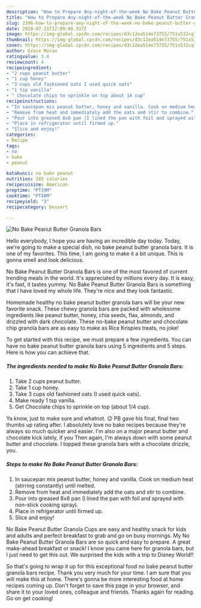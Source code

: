 ```yaml
---
description: "How to Prepare Any-night-of-the-week No Bake Peanut Butter Granola Bars"
title: "How to Prepare Any-night-of-the-week No Bake Peanut Butter Granola Bars"
slug: 2396-how-to-prepare-any-night-of-the-week-no-bake-peanut-butter-granola-bars
date: 2020-07-21T22:09:08.537Z
image: https://img-global.cpcdn.com/recipes/d3c12ea514e73755/751x532cq70/no-bake-peanut-butter-granola-bars-recipe-main-photo.jpg
thumbnail: https://img-global.cpcdn.com/recipes/d3c12ea514e73755/751x532cq70/no-bake-peanut-butter-granola-bars-recipe-main-photo.jpg
cover: https://img-global.cpcdn.com/recipes/d3c12ea514e73755/751x532cq70/no-bake-peanut-butter-granola-bars-recipe-main-photo.jpg
author: Grace Moran
ratingvalue: 3.8
reviewcount: 4
recipeingredient:
- "2 cups peanut butter"
- "1 cup honey"
- "3 cups old fashioned oats I used quick oats"
- "1 tsp vanilla"
- " Chocolate chips to sprinkle on top about 14 cup"
recipeinstructions:
- "In saucepan mix peanut butter, honey and vanilla. Cook on medium heat (stirring constantly) until melted."
- "Remove from heat and immediately add the oats and stir to combine."
- "Pour into greased 8x8 pan (I lined the pan with foil and sprayed with non-stick cooking spray)."
- "Place in refrigerator until firmed up."
- "Slice and enjoy!"
categories:
- Recipe
tags:
- no
- bake
- peanut

katakunci: no bake peanut 
nutrition: 265 calories
recipecuisine: American
preptime: "PT19M"
cooktime: "PT48M"
recipeyield: "3"
recipecategory: Dessert

---
```



![No Bake Peanut Butter Granola Bars](https://img-global.cpcdn.com/recipes/d3c12ea514e73755/751x532cq70/no-bake-peanut-butter-granola-bars-recipe-main-photo.jpg)

Hello everybody, I hope you are having an incredible day today. Today, we're going to make a special dish, no bake peanut butter granola bars. It is one of my favorites. This time, I am going to make it a bit unique. This is gonna smell and look delicious.

No Bake Peanut Butter Granola Bars is one of the most favored of current trending meals in the world. It's appreciated by millions every day. It is easy, it's fast, it tastes yummy. No Bake Peanut Butter Granola Bars is something that I have loved my whole life. They're nice and they look fantastic.

Homemade healthy no bake peanut butter granola bars will be your new favorite snack. These chewy granola bars are packed with wholesome ingredients like peanut butter, honey, chia seeds, flax, almonds, and drizzled with dark chocolate. These no-bake peanut butter and chocolate chip granola bars are as easy to make as Rice Krispies treats, no joke!


To get started with this recipe, we must prepare a few ingredients. You can have no bake peanut butter granola bars using 5 ingredients and 5 steps. Here is how you can achieve that.

<!--inarticleads1-->

##### The ingredients needed to make No Bake Peanut Butter Granola Bars:

1. Take 2 cups peanut butter.
1. Take 1 cup honey.
1. Take 3 cups old fashioned oats (I used quick oats).
1. Make ready 1 tsp vanilla.
1. Get  Chocolate chips to sprinkle on top (about 1/4 cup).


Ya know, just to make sure and whatnot. 😉 PB gave his final, final two thumbs up rating after. I absolutely love no bake recipes because they&#39;re always so much quicker and easier. I&#39;m also on a major peanut butter and chocolate kick lately, if you Then again, I&#39;m always down with some peanut butter and chocolate. I topped these granola bars with a chocolate drizzle, you. 

<!--inarticleads2-->

##### Steps to make No Bake Peanut Butter Granola Bars:

1. In saucepan mix peanut butter, honey and vanilla. Cook on medium heat (stirring constantly) until melted.
1. Remove from heat and immediately add the oats and stir to combine.
1. Pour into greased 8x8 pan (I lined the pan with foil and sprayed with non-stick cooking spray).
1. Place in refrigerator until firmed up.
1. Slice and enjoy!


No Bake Peanut Butter Granola Cups are easy and healthy snack for kids and adults and perfect breakfast to grab and go on busy mornings. My No Bake Peanut Butter Granola Bars are so quick and easy to prepare. A great make-ahead breakfast or snack! I know you came here for granola bars, but I just need to get this out. We surprised the kids with a trip to Disney World!! 

So that's going to wrap it up for this exceptional food no bake peanut butter granola bars recipe. Thank you very much for your time. I am sure that you will make this at home. There's gonna be more interesting food at home recipes coming up. Don't forget to save this page in your browser, and share it to your loved ones, colleague and friends. Thanks again for reading. Go on get cooking!
